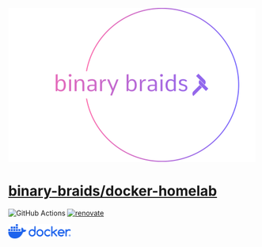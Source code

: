 [![binary-braids](./src/img/binary_braids_logo.png)](https://www.github.com/binary-braids)

# [binary-braids/docker-homelab](https://github.com/binary-braids/docker-homelab)

![GitHub Actions](https://github.com/binary-braids/docker_homelab/actions/workflows/ci.yml/badge.svg)
[![renovate](https://img.shields.io/badge/renovate-enabled-brightgreen?style=for-the-badge&logo=renovate)](https://github.com/renovatebot/renovate)

<img src="./src/img/docker_logo.png" width=25% height=25%>





